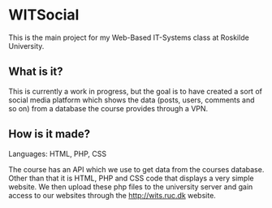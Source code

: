 # WITSocial
This is the main project for my Web-Based IT-Systems class at Roskilde University.

## What is it?
This is currently a work in progress, but the goal is to have created a sort of social media platform which shows the data (posts, users, comments and so on) from a database the course provides through a VPN.

## How is it made?

Languages: HTML, PHP, CSS

The course has an API which we use to get data from the courses database. Other than that it is HTML, PHP and CSS code that displays a very simple website. We then upload these php files to the university server and gain access to our websites through the http://wits.ruc.dk website.
